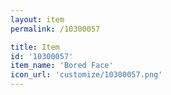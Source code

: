 ```yaml
---
layout: item
permalink: /10300057

title: Item
id: '10300057'
item_name: 'Bored Face'
icon_url: 'customize/10300057.png'
---
```

